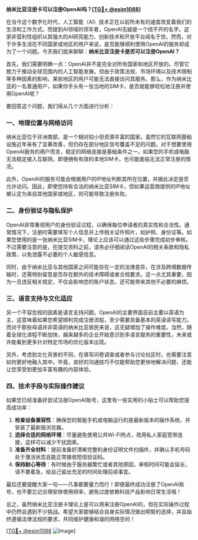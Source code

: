 **纳米比亚注册卡可以注册OpenAI吗？[[TG💪+ @esim1088](https://t.me/s/esim1088)]**

在当今这个数字化时代，人工智能（AI）技术正在以前所未有的速度改变着我们的生活和工作方式。而提到AI领域的领军者，OpenAI无疑是一个绕不开的名字。这家非营利性组织以其强大的AI研究能力、创新技术和开放平台闻名于世。然而，对于许多生活在不同国家或地区的用户来说，是否能够顺利使用OpenAI的服务却成为了一个问题。今天我们就来聊聊：**纳米比亚注册卡是否可以注册OpenAI？**

首先，我们需要明确一点：OpenAI并不是完全对所有国家和地区开放的。尽管它致力于推动全球范围内的人工智能发展，但由于政策法规、市场环境以及技术限制等多种因素的影响，某些地区的用户可能无法直接访问其服务。那么，作为纳米比亚的一名普通用户，如果你手头有一张当地的SIM卡，是否就能够轻松地注册并使用OpenAI呢？

要回答这个问题，我们得从几个方面进行分析：

### 一、地理位置与网络访问

纳米比亚位于非洲南部，是一个相对较小但资源丰富的国家。虽然它的互联网基础设施近年来有了显著改善，但仍存在部分地区信号覆盖不足的问题。对于想要使用OpenAI服务的用户而言，稳定的网络连接是基础条件之一。如果您的手机或电脑无法稳定接入互联网，即便拥有有效的本地SIM卡，也可能面临无法正常注册的情况。

此外，OpenAI的服务可能会根据用户的IP地址判断其所在位置，并据此决定是否允许访问。因此，即使您持有合法的纳米比亚SIM卡，但如果运营商提供的IP地址被认定为来自其他国家或地区，则可能导致注册失败。

### 二、身份验证与隐私保护

OpenAI非常重视用户的身份验证过程，以确保每位申请者的真实性和合法性。通常情况下，注册时需要填写个人信息并上传相关证件照片，如护照、身份证等。如果您使用的是一张纳米比亚SIM卡，理论上应该可以通过这些步骤完成初步审核。不过需要注意的是，在提交资料之前，请务必仔细阅读OpenAI的相关条款和隐私政策，以免泄露不必要的个人敏感信息。

同时，由于纳米比亚与其他国家之间可能存在一定的法律差异，在涉及跨境数据传输时，还需特别留意是否存在额外的技术障碍或者合规要求。这一点尤其重要，因为一旦违反相关规定，不仅会影响您的账户状态，还可能带来其他不必要的麻烦。

### 三、语言支持与文化适应

另一个不容忽视的因素是语言支持问题。OpenAI的主要界面目前主要以英语为主，这意味着如果您希望顺利完成注册流程，至少需要具备基本的英语读写能力。而对于那些母语并非英语的纳米比亚居民来说，这无疑增加了操作难度。当然，随着全球化进程不断加快，越来越多的企业开始意识到多语言服务的重要性，未来或许能看到更多针对特定市场的优化版本出现。

另外，考虑到文化背景的不同，在填写问卷调查或者参与讨论社区时，也需要注意如何更好地融入其中。毕竟，良好的沟通技巧不仅能帮助您更快地解决问题，还能让您享受到更加丰富有趣的内容体验。

### 四、技术手段与实际操作建议

如果您已经准备好尝试注册OpenAI账号，这里有一些实用的小贴士可以帮助您提高成功率：

1. **检查设备兼容性**：确保您的智能手机或电脑运行的是最新版本的操作系统，并安装了最新版浏览器。
2. **选择合适的网络环境**：尽量避免使用公共Wi-Fi热点，改用私人家庭宽带连接，这样可以减少干扰因素。
3. **准备齐全材料**：提前准备好清晰完整的身份证明文件扫描件，并确认手机号码处于激活状态且能正常接收短信验证码。
4. **保持耐心等待**：有时候由于服务器繁忙或者其他原因，审核时间可能会延长，请不要着急，给自己留出充足的时间处理后续事宜。

最后还要提醒大家一句——凡事都要量力而行！即便最终成功注册了OpenAI账号，也不要忘记合理安排使用频率，避免过度依赖科技产品影响日常生活哦！

总之，虽然纳米比亚注册卡理论上是可以用来注册OpenAI的，但在实际操作过程中仍然会遇到不少挑战。希望大家能够结合自身实际情况做出明智的选择，并且始终遵循法律法规的要求，共同维护健康和谐的网络空间！

[[TG💪+ @esim1088](https://t.me/s/esim1088) ![Image](https://i.postimg.cc/4NQfJmqS/Snipaste-2025-05-13-00-14-12.png)]